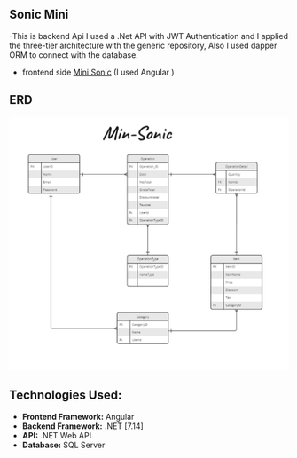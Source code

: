 ## Sonic Mini
-This is backend Api I used  a .Net API with JWT Authentication and I applied the three-tier architecture with the generic repository, Also I used dapper ORM to connect with the database.
- frontend side [Mini Sonic](https://github.com/abdarahman-shaheen/Sonic-mini) (I used Angular )
## ERD
![Project ERD Image](ERD-Mini-Soni.jpg)

## Technologies Used:
- **Frontend Framework:** Angular 
- **Backend Framework:** .NET [7.14]
- **API:** .NET Web API 
- **Database:** SQL Server 
